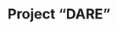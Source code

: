 ---
abstract: null
creators:
- René van Horik
date: null
document_url: https://services.phaidra.univie.ac.at/api/object/o:295026/download
grand_parent: iPRES
institutions: []
keywords:
- beijing
landing_page_url: https://phaidra.univie.ac.at/o:295026
language: eng
layout: publication
license: CC BY-SA 3.0 AT
notes_url: null
parent: iPRES 2004
publication_type: presentation
size: 98734
slides_url: null
source_name: iPRES
stream_url: null
title: Project “DARE”
year: 2004
---